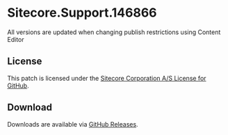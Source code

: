 # Sitecore.Support.146866
All versions are updated when changing publish restrictions using Content Editor

## License  
This patch is licensed under the [Sitecore Corporation A/S License for GitHub](https://github.com/sitecoresupport/Sitecore.Support.146866/blob/master/LICENSE).  

## Download  
Downloads are available via [GitHub Releases](https://github.com/sitecoresupport/Sitecore.Support.146866/releases).  
